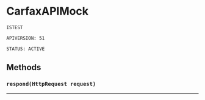 # CarfaxAPIMock

`ISTEST`

`APIVERSION: 51`

`STATUS: ACTIVE`
## Methods
### `respond(HttpRequest request)`
---
